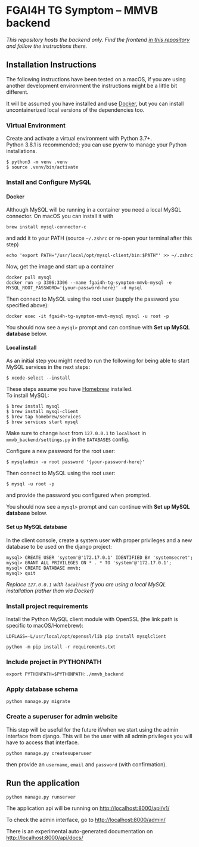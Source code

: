 # FGAI4H TG Symptom – MMVB backend

*This repository hosts the backend only. Find the frontend* 
*[in this repository](https://github.com/FG-AI4H-TG-Symptom/fgai4h-tg-symptom-benchmarking-frontend)* 
*and follow the instructions there.*

## Installation Instructions

The following instructions have been tested on a macOS, if you are using another development environment the instructions
might be a little bit different.

It will be assumed you have installed and use [Docker](https://www.docker.com/get-started), but you can install
uncontainerized local versions of the dependencies too.

### Virtual Environment

Create and activate a virtual environment with Python 3.7+.  
Python 3.8.1 is recommended; you can use pyenv to manage your Python installations.

```
$ python3 -m venv .venv
$ source .venv/bin/activate
```

### Install and Configure MySQL

#### Docker

Although MySQL will be running in a container you need a local MySQL connector. On macOS you can install it with
```
brew install mysql-connector-c
```
and add it to your PATH (source `~/.zshrc` or re-open your terminal after this step)
```
echo 'export PATH="/usr/local/opt/mysql-client/bin:$PATH"' >> ~/.zshrc
```

Now, get the image and start up a container
```
docker pull mysql
docker run -p 3306:3306 --name fgai4h-tg-symptom-mmvb-mysql -e MYSQL_ROOT_PASSWORD='{your-password-here}' -d mysql 
```

Then connect to MySQL using the root user (supply the password you specified above):
```
docker exec -it fgai4h-tg-symptom-mmvb-mysql mysql -u root -p
```

You should now see a `mysql>` prompt and can continue with **Set up MySQL database** below.

#### Local install
As an initial step you might need to run the following for being able to start MySQL services in the next steps:
```
$ xcode-select --install
```

These steps assume you have [Homebrew](https://brew.sh/) installed.  
To install MySQL:
```
$ brew install mysql
$ brew install mysql-client
$ brew tap homebrew/services
$ brew services start mysql
```

Make sure to change `host` from `127.0.0.1` to `localhost` in `mmvb_backend/settings.py` in the `DATABASES` config.

Configure a new password for the root user:
```
$ mysqladmin -u root password '{your-password-here}'
```

Then connect to MySQL using the root user:
```
$ mysql -u root -p
```
and provide the password you configured when prompted.

You should now see a `mysql>` prompt and can continue with **Set up MySQL database** below.

#### Set up MySQL database

In the client console, create a system user with proper privileges and a new database to be used on the django project:
```
mysql> CREATE USER 'system'@'172.17.0.1' IDENTIFIED BY 'systemsecret';
mysql> GRANT ALL PRIVILEGES ON * . * TO 'system'@'172.17.0.1';
mysql> CREATE DATABASE mmvb;
mysql> quit
```
*Replace `127.0.0.1` with `localhost` if you are using a local MySQL installation (rather than via Docker)*


### Install project requirements

Install the Python MySQL client module with OpenSSL (the link path is specific to macOS/Homebrew):
```
LDFLAGS=-L/usr/local/opt/openssl/lib pip install mysqlclient
```

```
python -m pip install -r requirements.txt
```

### Include project in PYTHONPATH

```
export PYTHONPATH=$PYTHONPATH:./mmvb_backend
```

### Apply database schema

```
python manage.py migrate
```

### Create a superuser for admin website

This step will be useful for the future if/when we start using the admin interface from django. This will be the user with all admin privileges you will have to access that interface.
```
python manage.py createsuperuser
```
then provide an `username`, `email` and `password` (with confirmation).


## Run the application

```
python manage.py runserver
```

The application api will be running on [http://localhost:8000/api/v1/](http://localhost:8000/api/v1/)

To check the admin interface, go to [http://localhost:8000/admin/](http://localhost:8000/admin/)

There is an experimental auto-generated documentation on [http://localhost:8000/api/docs/](http://localhost:8000/admin/)
